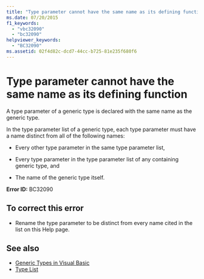 ```yaml
---
title: "Type parameter cannot have the same name as its defining function"
ms.date: 07/20/2015
f1_keywords: 
  - "vbc32090"
  - "bc32090"
helpviewer_keywords: 
  - "BC32090"
ms.assetid: 02f4d82c-dcd7-44cc-b725-81e235f680f6
---
```

# Type parameter cannot have the same name as its defining function
A type parameter of a generic type is declared with the same name as the generic type.  
  
 In the type parameter list of a generic type, each type parameter must have a name distinct from all of the following names:  
  
- Every other type parameter in the same type parameter list,  
  
- Every type parameter in the type parameter list of any containing generic type, and  
  
- The name of the generic type itself.  
  
 **Error ID:** BC32090  
  
## To correct this error  
  
- Rename the type parameter to be distinct from every name cited in the list on this Help page.  
  
## See also

- [Generic Types in Visual Basic](../../visual-basic/programming-guide/language-features/data-types/generic-types.md)
- [Type List](../../visual-basic/language-reference/statements/type-list.md)
